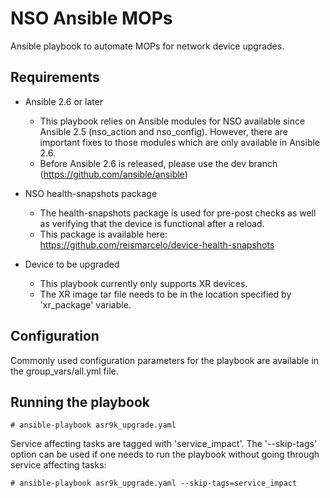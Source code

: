 # NSO Ansible MOPs

Ansible playbook to automate MOPs for network device upgrades.

## Requirements

- Ansible 2.6 or later
    - This playbook relies on Ansible modules for NSO available since Ansible 2.5 (nso_action and nso_config). However,
    there are important fixes to those modules which are only available in Ansible 2.6.
    - Before Ansible 2.6 is released, please use the dev branch (https://github.com/ansible/ansible)

- NSO health-snapshots package
    - The health-snapshots package is used for pre-post checks as well as verifying that the device is functional after
    a reload.
    - This package is available here: https://github.com/reismarcelo/device-health-snapshots

- Device to be upgraded
    - This playbook currently only supports XR devices.
    - The XR image tar file needs to be in the location specified by 'xr_package' variable.


## Configuration

Commonly used configuration parameters for the playbook are available in the group_vars/all.yml file.


## Running the playbook

    # ansible-playbook asr9k_upgrade.yaml

Service affecting tasks are tagged with 'service_impact'. The '--skip-tags' option can be used if one needs to run the
playbook without going through service affecting tasks:

    # ansible-playbook asr9k_upgrade.yaml --skip-tags=service_impact

